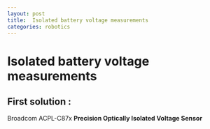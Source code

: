 ```yaml
---
layout: post
title:  Isolated battery voltage measurements
categories: robotics
---
```


# Isolated battery voltage measurements

## First solution :
Broadcom ACPL-C87x **Precision Optically Isolated Voltage Sensor**